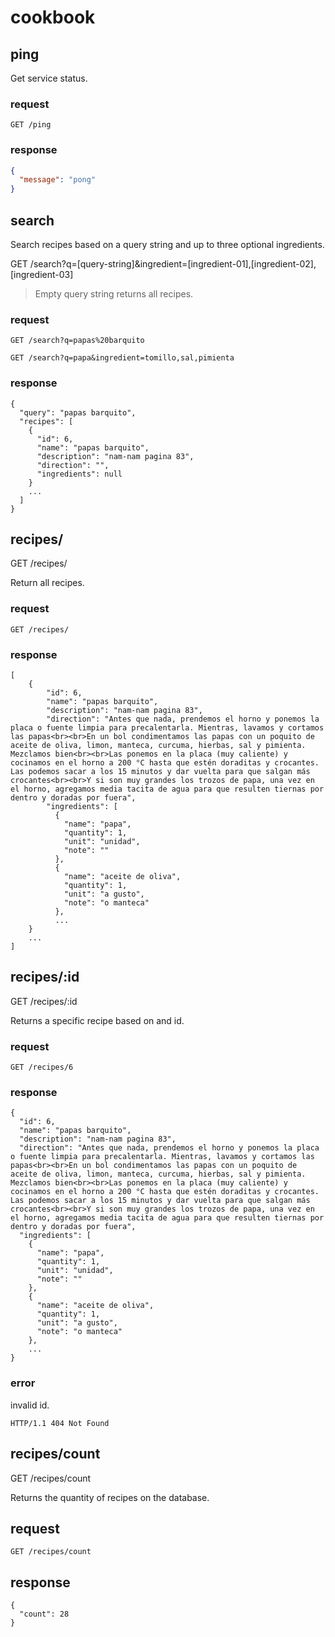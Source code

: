 # cookbook

## ping 
 
Get service status.

### request

```
GET /ping
```

### response

```json
{
  "message": "pong"
}
```

## search

Search recipes based on a query string and up to three optional ingredients. 

GET /search?q=[query-string]&ingredient=[ingredient-01],[ingredient-02],[ingredient-03]

> Empty query string returns all recipes.

### request

    GET /search?q=papas%20barquito

    GET /search?q=papa&ingredient=tomillo,sal,pimienta

### response

    {
      "query": "papas barquito",
      "recipes": [
        {
          "id": 6,
          "name": "papas barquito",
          "description": "nam-nam pagina 83",
          "direction": "",
          "ingredients": null
        }
        ...
      ]
    }

## recipes/

GET /recipes/

Return all recipes.

### request

    GET /recipes/

### response

    [
        {
            "id": 6,
            "name": "papas barquito",
            "description": "nam-nam pagina 83",
            "direction": "Antes que nada, prendemos el horno y ponemos la placa o fuente limpia para precalentarla. Mientras, lavamos y cortamos las papas<br><br>En un bol condimentamos las papas con un poquito de aceite de oliva, limon, manteca, curcuma, hierbas, sal y pimienta. Mezclamos bien<br><br>Las ponemos en la placa (muy caliente) y cocinamos en el horno a 200 °C hasta que estén doraditas y crocantes. Las podemos sacar a los 15 minutos y dar vuelta para que salgan más crocantes<br><br>Y si son muy grandes los trozos de papa, una vez en el horno, agregamos media tacita de agua para que resulten tiernas por dentro y doradas por fuera",
            "ingredients": [
              {
                "name": "papa",
                "quantity": 1,
                "unit": "unidad",
                "note": ""
              },
              {
                "name": "aceite de oliva",
                "quantity": 1,
                "unit": "a gusto",
                "note": "o manteca"
              },
              ...
        }
        ...
    ]

## recipes/:id

GET /recipes/:id

Returns a specific recipe based on and id.

### request

    GET /recipes/6

### response

    {
      "id": 6,
      "name": "papas barquito",
      "description": "nam-nam pagina 83",
      "direction": "Antes que nada, prendemos el horno y ponemos la placa o fuente limpia para precalentarla. Mientras, lavamos y cortamos las papas<br><br>En un bol condimentamos las papas con un poquito de aceite de oliva, limon, manteca, curcuma, hierbas, sal y pimienta. Mezclamos bien<br><br>Las ponemos en la placa (muy caliente) y cocinamos en el horno a 200 °C hasta que estén doraditas y crocantes. Las podemos sacar a los 15 minutos y dar vuelta para que salgan más crocantes<br><br>Y si son muy grandes los trozos de papa, una vez en el horno, agregamos media tacita de agua para que resulten tiernas por dentro y doradas por fuera",
      "ingredients": [
        {
          "name": "papa",
          "quantity": 1,
          "unit": "unidad",
          "note": ""
        },
        {
          "name": "aceite de oliva",
          "quantity": 1,
          "unit": "a gusto",
          "note": "o manteca"
        },
        ...
    }

### error

invalid id.

    HTTP/1.1 404 Not Found

## recipes/count

GET /recipes/count

Returns the quantity of recipes on the database.

## request

    GET /recipes/count

## response

    {
      "count": 28
    }
